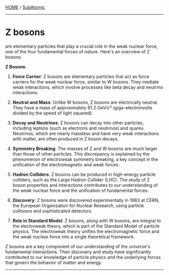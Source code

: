 [HOME](/README.md) / [SubAtomic](/assets/docs/universe/subAtomic/readme.md)   

---------------------------   

# Z bosons    

are elementary particles that play a crucial role in the weak nuclear force, one of the four fundamental forces of nature. Here's an overview of Z bosons:

**Z Bosons**:

1. **Force Carrier**: Z bosons are elementary particles that act as force carriers for the weak nuclear force, similar to W bosons. They mediate weak interactions, which involve processes like beta decay and neutrino interactions.

2. **Neutral and Mass**: Unlike W bosons, Z bosons are electrically neutral. They have a mass of approximately 91.2 GeV/c² (giga-electronvolts divided by the speed of light squared).

3. **Decay and Neutrinos**: Z bosons can decay into other particles, including leptons (such as electrons and neutrinos) and quarks. Neutrinos, which are nearly massless and have very weak interactions with matter, are often produced in Z boson decays.

4. **Symmetry Breaking**: The masses of Z and W bosons are much larger than those of other particles. This discrepancy is explained by the phenomenon of electroweak symmetry breaking, a key concept in the unification of the electromagnetic and weak forces.

5. **Hadron Colliders**: Z bosons can be produced in high-energy particle colliders, such as the Large Hadron Collider (LHC). The study of Z boson properties and interactions contributes to our understanding of the weak nuclear force and the unification of fundamental forces.

6. **Discovery**: Z bosons were discovered experimentally in 1983 at CERN, the European Organization for Nuclear Research, using particle collisions and sophisticated detectors.

7. **Role in Standard Model**: Z bosons, along with W bosons, are integral to the electroweak theory, which is part of the Standard Model of particle physics. The electroweak theory unifies the electromagnetic force and the weak nuclear force into a single theoretical framework.

Z bosons are a key component of our understanding of the universe's fundamental interactions. Their discovery and study have significantly contributed to our knowledge of particle physics and the underlying forces that govern the behavior of matter and energy.     

------------------------------        









